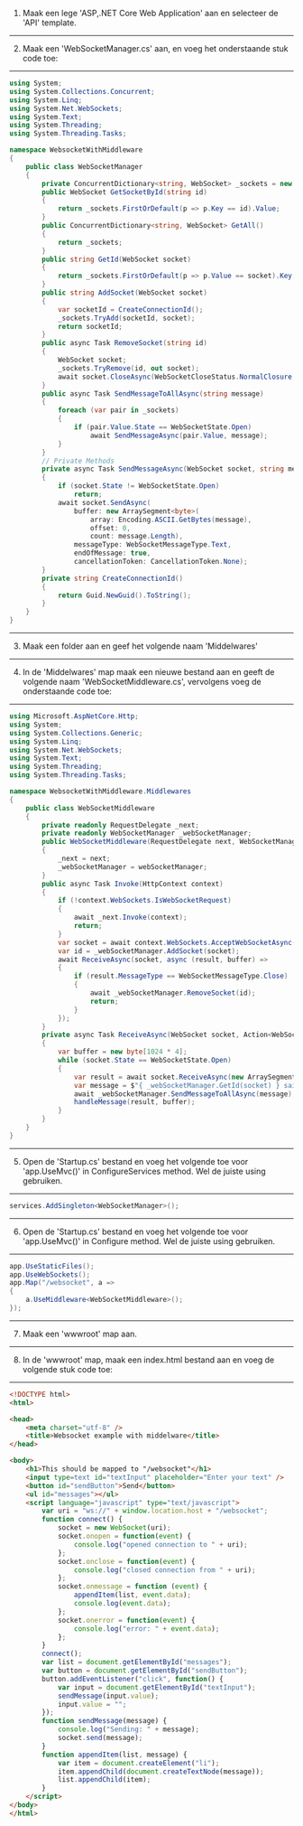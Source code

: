1. Maak een lege 'ASP,.NET Core Web Application' aan en selecteer de 'API' template.
-------------------------------------------------------------------------------------------------------------------------------------
2. Maak een 'WebSocketManager.cs' aan, en voeg het onderstaande stuk code toe:
-------------------------------------------------------------------------------------------------------------------------------------
```c#
using System;
using System.Collections.Concurrent;
using System.Linq;
using System.Net.WebSockets;
using System.Text;
using System.Threading;
using System.Threading.Tasks;

namespace WebsocketWithMiddleware
{
    public class WebSocketManager
    {
        private ConcurrentDictionary<string, WebSocket> _sockets = new ConcurrentDictionary<string, WebSocket>();
        public WebSocket GetSocketById(string id)
        {
            return _sockets.FirstOrDefault(p => p.Key == id).Value;
        }
        public ConcurrentDictionary<string, WebSocket> GetAll()
        {
            return _sockets;
        }
        public string GetId(WebSocket socket)
        {
            return _sockets.FirstOrDefault(p => p.Value == socket).Key;
        }
        public string AddSocket(WebSocket socket)
        {
            var socketId = CreateConnectionId();
            _sockets.TryAdd(socketId, socket);
            return socketId;
        }
        public async Task RemoveSocket(string id)
        {
            WebSocket socket;
            _sockets.TryRemove(id, out socket);
            await socket.CloseAsync(WebSocketCloseStatus.NormalClosure, "Closed by the WebSocketManager", CancellationToken.None);
        }
        public async Task SendMessageToAllAsync(string message)
        {
            foreach (var pair in _sockets)
            {
                if (pair.Value.State == WebSocketState.Open)
                    await SendMessageAsync(pair.Value, message);
            }
        }
        // Private Methods
        private async Task SendMessageAsync(WebSocket socket, string message)
        {
            if (socket.State != WebSocketState.Open)
                return;
            await socket.SendAsync(
                buffer: new ArraySegment<byte>(
                    array: Encoding.ASCII.GetBytes(message),
                    offset: 0,
                    count: message.Length),
                messageType: WebSocketMessageType.Text,
                endOfMessage: true,
                cancellationToken: CancellationToken.None);
        }
        private string CreateConnectionId()
        {
            return Guid.NewGuid().ToString();
        }
    }
}
```
-------------------------------------------------------------------------------------------------------------------------------------
3. Maak een folder aan en geef het volgende naam 'Middelwares'

-------------------------------------------------------------------------------------------------------------------------------------
4. In de 'Middelwares' map maak een nieuwe bestand aan en geeft de volgende naam 'WebSocketMiddleware.cs', vervolgens voeg de onderstaande code toe:
-------------------------------------------------------------------------------------------------------------------------------------
```c#
using Microsoft.AspNetCore.Http;
using System;
using System.Collections.Generic;
using System.Linq;
using System.Net.WebSockets;
using System.Text;
using System.Threading;
using System.Threading.Tasks;

namespace WebsocketWithMiddleware.Middlewares
{
    public class WebSocketMiddleware
    {
        private readonly RequestDelegate _next;
        private readonly WebSocketManager _webSocketManager;
        public WebSocketMiddleware(RequestDelegate next, WebSocketManager webSocketManager)
        {
            _next = next;
            _webSocketManager = webSocketManager;
        }
        public async Task Invoke(HttpContext context)
        {
            if (!context.WebSockets.IsWebSocketRequest)
            {
                await _next.Invoke(context);
                return;
            }
            var socket = await context.WebSockets.AcceptWebSocketAsync();
            var id = _webSocketManager.AddSocket(socket);
            await ReceiveAsync(socket, async (result, buffer) =>
            {
                if (result.MessageType == WebSocketMessageType.Close)
                {
                    await _webSocketManager.RemoveSocket(id);
                    return;
                }
            });
        }
        private async Task ReceiveAsync(WebSocket socket, Action<WebSocketReceiveResult, byte[]> handleMessage)
        {
            var buffer = new byte[1024 * 4];
            while (socket.State == WebSocketState.Open)
            {
                var result = await socket.ReceiveAsync(new ArraySegment<byte>(buffer), CancellationToken.None);
                var message = $"{ _webSocketManager.GetId(socket) } said: {Encoding.UTF8.GetString(buffer, 0, result.Count)}";
                await _webSocketManager.SendMessageToAllAsync(message);
                handleMessage(result, buffer);
            }
        }
    }
}
```
-------------------------------------------------------------------------------------------------------------------------------------

5. Open de 'Startup.cs' bestand en voeg het volgende toe voor 'app.UseMvc()' in ConfigureServices method. Wel de juiste using gebruiken.
-------------------------------------------------------------------------------------------------------------------------------------
```c#
services.AddSingleton<WebSocketManager>();
```  
-------------------------------------------------------------------------------------------------------------------------------------

6. Open de 'Startup.cs' bestand en voeg het volgende toe voor 'app.UseMvc()' in Configure method. Wel de juiste using gebruiken.
-------------------------------------------------------------------------------------------------------------------------------------
```c#
app.UseStaticFiles();
app.UseWebSockets();
app.Map("/websocket", a =>
{
    a.UseMiddleware<WebSocketMiddleware>();
});
```
-------------------------------------------------------------------------------------------------------------------------------------

7. Maak een 'wwwroot' map aan.
-------------------------------------------------------------------------------------------------------------------------------------

8. In de 'wwwroot' map, maak een index.html bestand aan en voeg de volgende stuk code toe:

-------------------------------------------------------------------------------------------------------------------------------------
```html
<!DOCTYPE html>
<html>

<head>
    <meta charset="utf-8" />
    <title>Websocket example with middelware</title>
</head>

<body>
    <h1>This should be mapped to "/websocket"</h1>
    <input type=text id="textInput" placeholder="Enter your text" />
    <button id="sendButton">Send</button>
    <ul id="messages"></ul>
    <script language="javascript" type="text/javascript">
        var uri = "ws://" + window.location.host + "/websocket";
        function connect() {
            socket = new WebSocket(uri);
            socket.onopen = function(event) {
                console.log("opened connection to " + uri);
            };
            socket.onclose = function(event) {
                console.log("closed connection from " + uri);
            };
            socket.onmessage = function (event) {
                appendItem(list, event.data);
                console.log(event.data);
            };
            socket.onerror = function(event) {
                console.log("error: " + event.data);
            };
        }
        connect();
        var list = document.getElementById("messages");
        var button = document.getElementById("sendButton");
        button.addEventListener("click", function() {
            var input = document.getElementById("textInput");
            sendMessage(input.value);
            input.value = "";
        });
        function sendMessage(message) {
            console.log("Sending: " + message);
            socket.send(message);
        }
        function appendItem(list, message) {
            var item = document.createElement("li");
            item.appendChild(document.createTextNode(message));
            list.appendChild(item);
        }
    </script>
</body>
</html>
```
